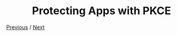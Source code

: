 <h1 align="center">Protecting Apps with PKCE</h1>

[Previous](https:// "Previous")
/
[Next](https:// "Next")
